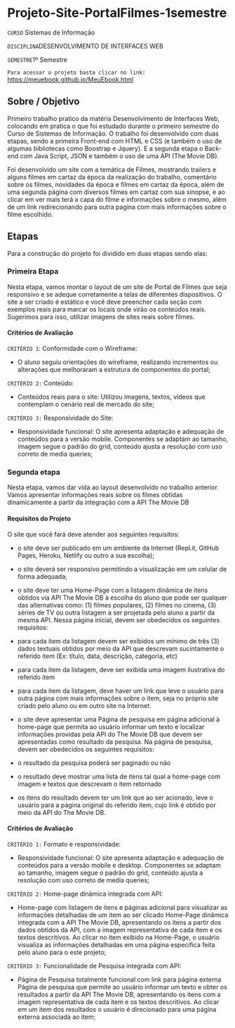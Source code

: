 # Projeto-Site-PortalFilmes-1semestre

`CURSO` Sistemas de Informação

`DISCIPLINA`DESENVOLVIMENTO DE INTERFACES WEB

`SEMESTRE`1º Semestre

`Para acessar o projeto basta clicar no link:` https://meuebook.github.io/MeuEbook.html

## Sobre / Objetivo

Primeiro trabalho pratico da matéria Desenvolvimento de Interfaces Web, colocando em pratica o que foi estudado durante o primeiro semestre do Curso de Sistemas de Informação. O trabalho foi desenvolvido com duas etapas, sendo a primeira Front-end com HTML e CSS (e também o uso de algumas bibliotecas como Boostrap e Jquery). E a segunda etapa o Back-end com Java Script, JSON e também o uso de uma API (The Movie DB).

Foi desenvolvido um site com a temática de Filmes, mostrando trailers e alguns filmes em cartaz da época da realização do trabalho, comentário sobre os filmes, novidades da época e filmes em cartaz da época, além de uma segunda página com diversos filmes em cartaz com sua sinopse, e ao clicar em ver mais terá a capa do filme e informações sobre o mesmo, além de um link redirecionando para outra pagina com mais informações sobre o filme escolhido.

## Etapas

Para a construção do projeto foi dividido em duas etapas sendo elas:

### Primeira Etapa

Nesta etapa, vamos montar o layout de um site de Portal de Filmes que seja responsivo e se adeque corretamente a telas de diferentes dispositivos. O site a ser criado é estático e você deve preencher cada seção com exemplos reais para marcar os locais onde virão os conteúdos reais. Sugerimos para isso, utilizar imagens de sites reais sobre filmes.

#### Critérios de Avaliação

`CRITÉRIO 1`: Conformidade com o Wireframe:

- O aluno seguiu orientações do wireframe, realizando incrementos ou alterações que melhoraram a estrutura de componentes do portal;

`CRITÉRIO 2:` Conteúdo:

- Conteúdos reais para o site: Utilizou imagens, textos, vídeos que contemplam o cenário real de mercado do site;

`CRITÉRIO 3:` Responsividade do Site:

- Responsividade funcional: O site apresenta adaptação e adequação de conteúdos para a versão mobile. Componentes se adaptam ao tamanho, imagem segue o padrão do grid, conteúdo ajusta a resolução com uso correto de media queries;

### Segunda etapa 

Nesta etapa, vamos dar vida ao layout desenvolvido no trabalho anterior. Vamos apresentar informações reais sobre os filmes obtidas dinamicamente a partir da integração com a API The Movie DB

#### Requisitos do Projeto

O site que você fará deve atender aos seguintes requisitos: 

- o site deve ser publicado em um ambiente da Internet (Repl.it, GitHub Pages, Heroku, Netlify ou outro a sua escolha); 
 
- o site deverá ser responsivo permitindo a visualização em um celular de forma adequada;

- o site deve ter uma Home-Page com a listagem dinâmica de itens obtidos via API The Movie DB à escolha do aluno que pode ser qualquer das alternativas como: (1) filmes populares, (2) filmes no cinema, (3) séries de TV ou outra listagem a ser projetada pelo aluno a partir da mesma API. Nessa página inicial, devem ser obedecidos os seguintes requisitos:
- para cada item da listagem devem ser exibidos um mínimo de três (3) dados textuais obtidos por meio da API que descrevam sucintamente o referido item (Ex: título, data, descrição, categoria, etc)
- para cada item da listagem, deve ser exibida uma imagem ilustrativa do referido item
- para cada item da listagem, deve haver um link que leve o usuário para outra página com mais informações sobre o item, seja no próprio site criado pelo aluno ou em outro site na Internet.

- o site deve apresentar uma Página de pesquisa em página adicional à home-page que permita ao usuário informar um texto e localizar informações providas pela API do The Movie DB que devem ser apresentadas como resultado da pesquisa. Na página de pesquisa, devem ser obedecidos os seguintes requisitos:
- o resultado da pesquisa poderá ser paginado ou não
- o resultado deve mostrar uma lista de itens tal qual a home-page com imagem e textos que descrevam o item retornado
- os itens do resultado devem ter um link que ao ser acionado, leve o usuário para a página original do referido item, cujo link é obtido por meio da API do The Movie DB.

#### Critérios de Avaliação

`CRITÉRIO 1:` Formato e responsividade:
- Responsividade funcional: O site apresenta adaptação e adequação de conteúdos para a versão mobile e desktop. Componentes se adaptam ao tamanho, imagem segue o padrão do grid, conteúdo ajusta a resolução com uso correto de media queries;

`CRITÉRIO 2:` Home-page dinâmica integrada com API:

- Home-page com listagem de itens e páginas adicional para visualizar as informações detalhadas de um item ao ser clicado 
Home-Page dinâmica integrada com a API The Movie DB, apresentando os itens a partir dos dados obtidos da API, com a imagem representativa de cada item e os textos descritivos. Ao clicar no item exibido na Home-Page, o usuário visualiza as informações detalhadas em uma página específica feita pelo aluno para o este projeto;

`CRITÉRIO 3:` Funcionalidade de Pesquisa integrada com API:

- Página de Pesquisa totalmente funcional com link para página externa 
Página de pesquisa que permite ao usuário informar um texto e obter os resultados a partir da API The Movie DB, apresentando os itens com a imagem representativa de cada item e os textos descritivos. Ao clicar em um item dos resultados o usuário é direcionado para uma página externa associada ao item;
